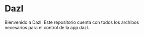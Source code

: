 # Dazl

Bienvenido a Dazl.
Este repositorio cuenta con todos los archibos necesarios para el control de la app dazl.
